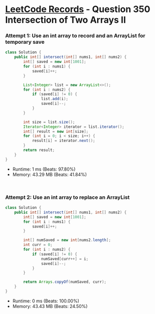 # [LeetCode Records](../../README.md) - Question 350 Intersection of Two Arrays II

### Attempt 1: Use an int array to record and an ArrayList for temporary save
```java
class Solution {
    public int[] intersect(int[] nums1, int[] nums2) {
        int[] saved = new int[1001];
        for (int i : nums1) {
            saved[i]++;
        }

        List<Integer> list = new ArrayList<>();
        for (int i : nums2) {
            if (saved[i] != 0) {
                list.add(i);
                saved[i]--;
            }
        }

        int size = list.size();
        Iterator<Integer> iterator = list.iterator();
        int[] result = new int[size];
        for (int i = 0; i < size; i++) {
            result[i] = iterator.next();
        }
        return result;
    }
}
```
- Runtime: 1 ms (Beats: 97.80%)
- Memory: 43.29 MB (Beats: 41.84%)

<br>

### Attempt 2: Use an int array to replace an ArrayList
```java
class Solution {
    public int[] intersect(int[] nums1, int[] nums2) {
        int[] saved = new int[1001];
        for (int i : nums1) {
            saved[i]++;
        }

        int[] numSaved = new int[nums2.length];
        int curr = 0;
        for (int i : nums2) {
            if (saved[i] != 0) {
                numSaved[curr++] = i;
                saved[i]--;
            }
        }

        return Arrays.copyOf(numSaved, curr);
    }
}
```
- Runtime: 0 ms (Beats: 100.00%)
- Memory: 43.43 MB (Beats: 24.50%)

<br>
